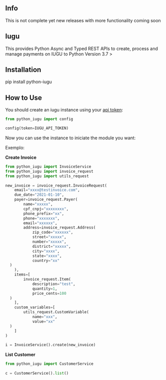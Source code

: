 ## Info

This is not complete yet new releases with more functionality coming soon


## Iugu

This provides Python Async and Typed REST APIs to create, process and manage payments on IUGU  to Python Version 3.7 >
    
  ## Installation
pip install python-iugu
  
  ## How to Use
You should create an iugu instance using your [api token](https://dev.iugu.com/reference#section-criando-suas-chaves-de-api-api-tokens):


  ```python
from python_iugu import config  
  
config(token=IUGU_API_TOKEN)
```

Now you can use the instance to iniciate the module you want:

Exemplo:

**Create Invoice**

```python
from python_iugu import InvoiceService  
from python_iugu import invoice_request  
from python_iugu import utils_request  
  
new_invoice = invoice_request.InvoiceRequest(  
    email="xxxx@testinvoice.com",  
    due_date="2021-01-10",  
    payer=invoice_request.Payer(  
        name="xxxxx",  
        cpf_cnpj="xxxxxxxx",  
        phone_prefix="xx",  
        phone="xxxxxxx",  
        email="xxxxxx",  
        address=invoice_request.Address(  
            zip_code="xxxxxx",  
            street="xxxxx",  
            number="xxxxx",  
            district="xxxxx",  
            city="xxxx",  
            state="xxxx",  
            country="xx"  
  )  
    ),  
    items=[  
        invoice_request.Item(  
            description="test",  
            quantity=1,  
            price_cents=100  
  )  
    ],  
    custom_variables=[  
        utils_request.CustomVariable(  
            name="xxx",  
            value="xx"  
  )  
    ]  
)  
  
i = InvoiceService().create(new_invoice)

```

**List Customer**

```python
from python_iugu import CustomerService  
  
c = CustomerService().list() 
